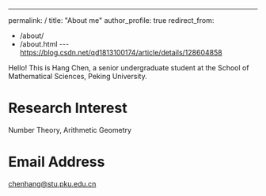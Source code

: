 ---
permalink: /
title: "About me"
author_profile: true
redirect_from: 
  - /about/
  - /about.html
---https://blog.csdn.net/qd1813100174/article/details/128604858

Hello! This is Hang Chen, a senior undergraduate student at the School of Mathematical Sciences, Peking University.

Research Interest
======
Number Theory, Arithmetic Geometry

Email Address
======
chenhang@stu.pku.edu.cn
